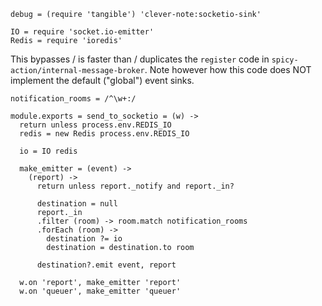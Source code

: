     debug = (require 'tangible') 'clever-note:socketio-sink'

    IO = require 'socket.io-emitter'
    Redis = require 'ioredis'


This bypasses / is faster than / duplicates the `register` code in `spicy-action/internal-message-broker`.
Note however how this code does NOT implement the default ("global") event sinks.

    notification_rooms = /^\w+:/

    module.exports = send_to_socketio = (w) ->
      return unless process.env.REDIS_IO
      redis = new Redis process.env.REDIS_IO

      io = IO redis

      make_emitter = (event) ->
        (report) ->
          return unless report._notify and report._in?

          destination = null
          report._in
          .filter (room) -> room.match notification_rooms
          .forEach (room) ->
            destination ?= io
            destination = destination.to room

          destination?.emit event, report

      w.on 'report', make_emitter 'report'
      w.on 'queuer', make_emitter 'queuer'
